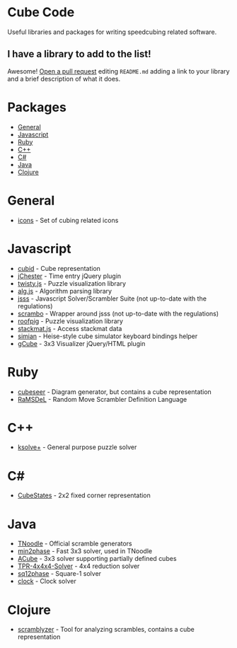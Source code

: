 # Cube Code

Useful libraries and packages for writing speedcubing related software.

## I have a library to add to the list!

Awesome!
[Open a pull request](https://github.com/cubing/cube-code/edit/gh-pages/README.md)
editing `README.md` adding a link to your library and a
brief description of what it does.

# Packages

* [General](#general)
* [Javascript](#javascript)
* [Ruby](#ruby)
* [C++](#cpp)
* [C#](#csharp)
* [Java](#java)
* [Clojure](#clojure)

General
=======

* [icons](https://github.com/cubing/icons) - Set of cubing related icons

Javascript
==========

* [cubid](https://github.com/justinj/cubid) - Cube representation
* [jChester](https://github.com/jfly/jChester) - Time entry jQuery plugin
* [twisty.js](https://github.com/cubing/twisty.js) - Puzzle visualization library
* [alg.js](https://github.com/cubing/alg.js) - Algorithm parsing library
* [jsss](https://github.com/cubing/jsss) - Javascript Solver/Scrambler Suite (not up-to-date with the regulations)
* [scrambo](https://github.com/nickcolley/scrambo) - Wrapper around jsss (not up-to-date with the regulations)
* [roofpig](https://github.com/larspetrus/roofpig) - Puzzle visualization library
* [stackmat.js](https://github.com/timhabermaas/stackmat.js) - Access stackmat data
* [simian](https://github.com/justinj/cube-simian) - Heise-style cube simulator keyboard bindings helper
* [gCube](https://github.com/molarmanful/gCube) - 3x3 Visualizer jQuery/HTML plugin

Ruby
====

* [cubeseer](https://github.com/justinj/cubeseer) - Diagram generator, but contains a cube representation
* [RaMSDeL](https://github.com/justinj/ramsdel) - Random Move Scrambler Definition Language

C++ <a name="cpp"></a>
===

* [ksolve+](https://github.com/cubing/ksolve) - General purpose puzzle solver

C# <a name="csharp"></a>
==

* [CubeStates](https://github.com/MeepMoop/CubeStates) - 2x2 fixed corner representation

Java
====

* [TNoodle](https://github.com/cubing/tnoodle) - Official scramble generators
* [min2phase](https://github.com/cs0x7f/min2phase) - Fast 3x3 solver, used in TNoodle
* [ACube](https://github.com/josef-jelinek/acube) - 3x3 solver supporting partially defined cubes
* [TPR-4x4x4-Solver](https://github.com/cs0x7f/TPR-4x4x4-Solver) - 4x4 reduction solver
* [sq12phase](https://github.com/cs0x7f/sq12phase) - Square-1 solver
* [clock](https://github.com/cs0x7f/clock) - Clock solver

Clojure
=======

* [scramblyzer](https://github.com/justinj/scramblyzer) - Tool for analyzing scrambles, contains a cube representation
